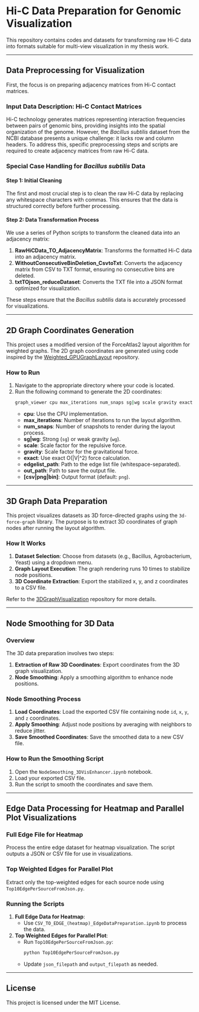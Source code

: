 # Hi-C Data Preparation for Genomic Visualization

This repository contains codes and datasets for transforming raw Hi-C data into formats suitable for multi-view visualization in my thesis work. 

---

## Data Preprocessing for Visualization
First, the focus is on preparing adjacency matrices from Hi-C contact matrices.
### Input Data Description: Hi-C Contact Matrices
Hi-C technology generates matrices representing interaction frequencies between pairs of genomic bins, providing insights into the spatial organization of the genome. However, the *Bacillus subtilis* dataset from the NCBI database presents a unique challenge: it lacks row and column headers. To address this, specific preprocessing steps and scripts are required to create adjacency matrices from raw Hi-C data.

### Special Case Handling for *Bacillus subtilis* Data

#### Step 1: Initial Cleaning
The first and most crucial step is to clean the raw Hi-C data by replacing any whitespace characters with commas. This ensures that the data is structured correctly before further processing.

#### Step 2: Data Transformation Process
We use a series of Python scripts to transform the cleaned data into an adjacency matrix:

1. **RawHiCData_TO_AdjacencyMatrix**: Transforms the formatted Hi-C data into an adjacency matrix.
2. **WithoutConsecutiveBinDeletion_CsvtoTxt**: Converts the adjacency matrix from CSV to TXT format, ensuring no consecutive bins are deleted.
3. **txtTOjson_reduceDataset**: Converts the TXT file into a JSON format optimized for visualization.

These steps ensure that the *Bacillus subtilis* data is accurately processed for visualizations.

---

## 2D Graph Coordinates Generation

This project uses a modified version of the ForceAtlas2 layout algorithm for weighted graphs. The 2D graph coordinates are generated using code inspired by the [Weighted_GPUGraphLayout](https://github.com/Devopriya-Tirtho/Weighted_GPUGraphLayout) repository.

### How to Run

1. Navigate to the appropriate directory where your code is located.
2. Run the following command to generate the 2D coordinates:
   ```bash
   graph_viewer cpu max_iterations num_snaps sg|wg scale gravity exact edgelist_path out_path [csv|png|bin]
   ```
   - **cpu**: Use the CPU implementation.
   - **max_iterations**: Number of iterations to run the layout algorithm.
   - **num_snaps**: Number of snapshots to render during the layout process.
   - **sg|wg**: Strong (`sg`) or weak gravity (`wg`).
   - **scale**: Scale factor for the repulsive force.
   - **gravity**: Scale factor for the gravitational force.
   - **exact**: Use exact O(|V|^2) force calculation.
   - **edgelist_path**: Path to the edge list file (whitespace-separated).
   - **out_path**: Path to save the output file.
   - **[csv|png|bin]**: Output format (default: `png`).

---

## 3D Graph Data Preparation

This project visualizes datasets as 3D force-directed graphs using the `3d-force-graph` library. The purpose is to extract 3D coordinates of graph nodes after running the layout algorithm.

### How It Works

1. **Dataset Selection**: Choose from datasets (e.g., Bacillus, Agrobacterium, Yeast) using a dropdown menu.
2. **Graph Layout Execution**: The graph rendering runs 10 times to stabilize node positions.
3. **3D Coordinate Extraction**: Export the stabilized x, y, and z coordinates to a CSV file.

Refer to the [3DGraphVisualization](https://github.com/Devopriya-Tirtho/3DGraphVisualization) repository for more details.

---

## Node Smoothing for 3D Data

### Overview

The 3D data preparation involves two steps:

1. **Extraction of Raw 3D Coordinates**: Export coordinates from the 3D graph visualization.
2. **Node Smoothing**: Apply a smoothing algorithm to enhance node positions.

### Node Smoothing Process

1. **Load Coordinates**: Load the exported CSV file containing node `id`, `x`, `y`, and `z` coordinates.
2. **Apply Smoothing**: Adjust node positions by averaging with neighbors to reduce jitter.
3. **Save Smoothed Coordinates**: Save the smoothed data to a new CSV file.

### How to Run the Smoothing Script

1. Open the `NodeSmoothing_3DVisEnhancer.ipynb` notebook.
2. Load your exported CSV file.
3. Run the script to smooth the coordinates and save them.

---

## Edge Data Processing for Heatmap and Parallel Plot Visualizations

### Full Edge File for Heatmap
Process the entire edge dataset for heatmap visualization. The script outputs a JSON or CSV file for use in visualizations.

### Top Weighted Edges for Parallel Plot
Extract only the top-weighted edges for each source node using `Top10EdgePerSourceFromJson.py`.

### Running the Scripts

1. **Full Edge Data for Heatmap**:
   - Use `CSV_TO_EDGE_(heatmap)_EdgeDataPreparation.ipynb` to process the data.
2. **Top Weighted Edges for Parallel Plot**:
   - Run `Top10EdgePerSourceFromJson.py`:
     ```bash
     python Top10EdgePerSourceFromJson.py
     ```
   - Update `json_filepath` and `output_filepath` as needed.

---

## License

This project is licensed under the MIT License.
